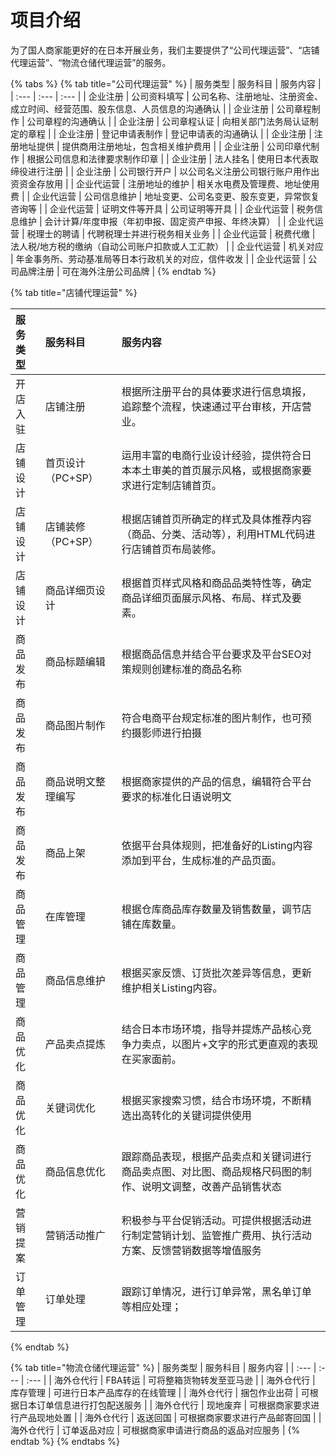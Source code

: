 # 项目介绍

为了国人商家能更好的在日本开展业务，我们主要提供了“公司代理运营”、“店铺代理运营”、“物流仓储代理运营”的服务。

{% tabs %}
{% tab title="公司代理运营" %}
| 服务类型 | 服务科目 | 服务内容 |
| :--- | :--- | :--- |
| 企业注册 | 公司资料填写 | 公司名称、注册地址、注册资金、成立时间、经营范围、股东信息、人员信息的沟通确认 |
| 企业注册 | 公司章程制作 | 公司章程的沟通确认 |
| 企业注册 | 公司章程认证 | 向相关部门法务局认证制定的章程 |
| 企业注册 | 登记申请表制作 | 登记申请表的沟通确认 |
| 企业注册 | 注册地址提供 | 提供商用注册地址，包含相关维护费用 |
| 企业注册 | 公司印章代制作 | 根据公司信息和法律要求制作印章 |
| 企业注册 | 法人挂名 | 使用日本代表取缔役进行注册 |
| 企业注册 | 公司银行开户 | 以公司名义注册公司银行账户用作出资资金存放用 |
| 企业代运营 | 注册地址的维护 | 相关水电费及管理费、地址使用费 |
| 企业代运营 | 公司信息维护 | 地址变更、公司名变更、股东变更，异常恢复咨询等 |
| 企业代运营 | 证明文件等开具 | 公司证明等开具 |
| 企业代运营 | 税务信息维护 | 会计计算/年度申报（年初申报、固定资产申报、年终决算） |
| 企业代运营 | 税理士的聘请 | 代聘税理士并进行税务相关业务 |
| 企业代运营 | 税费代缴 | 法人税/地方税的缴纳（自动公司账户扣款或人工汇款） |
| 企业代运营 | 机关对应 | 年金事务所、劳动基准局等日本行政机关的对应，信件收发 |
| 企业代运营 | 公司品牌注册 | 可在海外注册公司品牌 |
{% endtab %}

{% tab title="店铺代理运营" %}


| 服务类型 | 服务科目 | 服务内容 |
| :--- | :--- | :--- |
| 开店入驻 | 店铺注册 | 根据所注册平台的具体要求进行信息填报，追踪整个流程，快速通过平台审核，开店营业。 |
| 店铺设计 | 首页设计（PC+SP） | 运用丰富的电商行业设计经验，提供符合日本本土审美的首页展示风格，或根据商家要求进行定制店铺首页。 |
| 店铺设计 | 店铺装修（PC+SP） | 根据店铺首页所确定的样式及具体推荐内容（商品、分类、活动等），利用HTML代码进行店铺首页布局装修。 |
| 店铺设计 | 商品详细页设计 | 根据首页样式风格和商品品类特性等，确定商品详细页面展示风格、布局、样式及要素。 |
| 商品发布 | 商品标题编辑 | 根据商品信息并结合平台要求及平台SEO对策规则创建标准的商品名称 |
| 商品发布 | 商品图片制作 | 符合电商平台规定标准的图片制作，也可预约摄影师进行拍摄 |
| 商品发布 | 商品说明文整理编写 | 根据商家提供的产品的信息，编辑符合平台要求的标准化日语说明文 |
| 商品发布 | 商品上架 | 依据平台具体规则，把准备好的Listing内容添加到平台，生成标准的产品页面。 |
| 商品管理 | 在库管理 | 根据仓库商品库存数量及销售数量，调节店铺在库数量。 |
| 商品管理 | 商品信息维护 | 根据买家反馈、订货批次差异等信息，更新维护相关Listing内容。 |
| 商品优化 | 产品卖点提炼 | 结合日本市场环境，指导并提炼产品核心竞争力卖点，以图片+文字的形式更直观的表现在买家面前。 |
| 商品优化 | 关键词优化 | 根据买家搜索习惯，结合市场环境，不断精选出高转化的关键词提供使用 |
| 商品优化 | 商品信息优化 | 跟踪商品表现，根据产品卖点和关键词进行商品卖点图、对比图、商品规格尺码图的制作、说明文调整，改善产品销售状态 |
| 营销提案 | 营销活动推广 | 积极参与平台促销活动。可提供根据活动进行制定营销计划、监管推广费用、执行活动方案、反馈营销数据等增值服务 |
| 订单管理 | 订单处理 | 跟踪订单情况，进行订单异常，黑名单订单等相应处理； |
{% endtab %}

{% tab title="物流仓储代理运营" %}
| 服务类型 | 服务科目 | 服务内容 |
| :--- | :--- | :--- |
| 海外仓代行 | FBA转运 | 可将整箱货物转发至亚马逊 |
| 海外仓代行 | 库存管理 | 可进行日本产品库存的在线管理 |
| 海外仓代行 | 捆包作业出荷 | 可根据日本订单信息进行打包配送服务 |
| 海外仓代行 | 现地废弃 | 可根据商家要求进行产品现地处置 |
| 海外仓代行 | 返送回国 | 可根据商家要求进行产品邮寄回国 |
| 海外仓代行 | 订单返品对应 | 可根据商家申请进行商品的返品对应服务 |
{% endtab %}
{% endtabs %}

